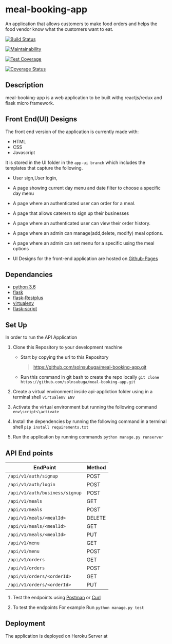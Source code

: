 # meal-booking-app

An application that allows customers to make food orders and helps the food vendor know what the customers want to eat.

[![Build Status](https://travis-ci.org/solnsubuga/meal-booking-app.svg?branch=master)](https://travis-ci.org/solnsubuga/meal-booking-app)

[![Maintainability](https://api.codeclimate.com/v1/badges/4f5531763259f4e6d2ae/maintainability)](https://codeclimate.com/github/solnsubuga/meal-booking-app/maintainability)

[![Test Coverage](https://api.codeclimate.com/v1/badges/4f5531763259f4e6d2ae/test_coverage)](https://codeclimate.com/github/solnsubuga/meal-booking-app/test_coverage)

[![Coverage Status](https://coveralls.io/repos/github/solnsubuga/meal-booking-app/badge.svg?branch=master)](https://coveralls.io/github/solnsubuga/meal-booking-app?branch=master)

## Description

meal-booking-app is a web application to be built withg reactjs/redux and flask micro framework.

## Front End(UI) Designs

The front end version of the application is currently made with:

* HTML
* CSS
* Javascript

It is stored in the UI folder in the `app-ui branch` which includes the templates that capture the following.

* User sign,User login,
* A page showing current day menu and date filter to choose a specific day menu
* A page where an authenticated user can order for a meal.
* A page that allows caterers to sign up their businesses
* A page where an authenticated user can view their order history.
* A page where an admin can manage(add,delete, modify) meal options.
* A page where an admin can set menu for a specific using the meal options

* UI Designs for the front-end application are hosted on [Github-Pages](https://solnsubuga.github.io/meal-booking-app/ui/)

## Dependancies

* [python 3.6](https://www.python.org/downloads/release/python-360/)
* [flask](flask.pocoo.org/)
* [flask-Restplus](https://flask-restplus.readthedocs.io/)
* [virtualenv](https://virtualenv.pypa.io/en/stable/)
* [flask-script]()

## Set Up

In order to run the API Application

1.  Clone this Repository to your development machine

    * Start by copying the url to this Repository
      > https://github.com/solnsubuga/meal-booking-app.git
    * Run this command in git bash to create the repo locally
      `git clone https://github.com/solnsubuga/meal-booking-app.git`

2.  Create a virtual environment inside api-appliction folder using in a terminal shell `virtualenv ENV`

3.  Activate the virtual environment but running the following command `env\scripts\activate`

4.  Install the dependencies by running the following command in a terminal shell `pip install requirements.txt`

5.  Run the application by running commands `python manage.py runserver`

## API End points

| EndPoint                       | Method |
| ------------------------------ | ------ |
| `/api/v1/auth/signup`          | POST   |
| `/api/v1/auth/login`           | POST   |
| `/api/v1/auth/business/signup` | POST   |
| `/api/v1/meals`                | GET    |
| `/api/v1/meals`                | POST   |
| `/api/v1/meals/<mealId>`       | DELETE |
| `/api/v1/meals/<mealId>`       | GET    |
| `/api/v1/meals/<mealId>`       | PUT    |
| `/api/v1/menu`                 | GET    |
| `/api/v1/menu`                 | POST   |
| `/api/v1/orders`               | GET    |
| `/api/v1/orders`               | POST   |
| `/api/v1/orders/<orderId>`     | GET    |
| `/api/v1/orders/<orderId>`     | PUT    |

1.  Test the endpoints using [Postman](https://www.getpostman.com/) or [Curl](https://curl.haxx.se/)

2.  To test the endpoints For example Run `python manage.py test`

## Deployment

The application is deployed on Heroku Server at

>
